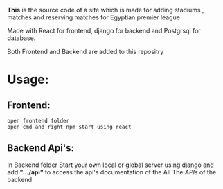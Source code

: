 <b>This</b> is the source code of a site which is made for adding stadiums , matches and reserving matches for Egyptian premier league

Made with React for frontend, django for backend and Postgrsql for database.

Both Frontend and Backend are added to this repositry 

# Usage:

<h2><b>Frontend:</b></h2>

    open frontend folder 
    open cmd and right npm start using react
    
<h2><b>Backend Api's:</b></h2>

In Backend folder Start your own local or global server using django and add <b>".../api"</b> to access the api's documentation of the All The *APIs* of the backend 

     

    
